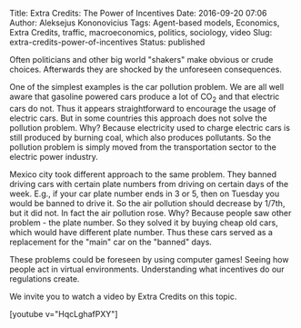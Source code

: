 Title: Extra Credits: The Power of Incentives
Date: 2016-09-20 07:06
Author: Aleksejus Kononovicius
Tags: Agent-based models, Economics, Extra Credits, traffic, macroeconomics, politics, sociology, video
Slug: extra-credits-power-of-incentives
Status: published

Often politicians and
other big world "shakers" make obvious or crude choices. Afterwards they
are shocked by the unforeseen consequences.

One of the simplest examples is the car pollution problem. We are all
well aware that gasoline powered cars produce a lot of CO<sub>2</sub> and that
electric cars do not. Thus it appears straightforward to encourage the
usage of electric cars. But in some countries this approach does not
solve the pollution problem. Why? Because electricity used to charge
electric cars is still produced by burning coal, which also produces
pollutants. So the pollution problem is simply moved from the
transportation sector to the electric power industry.

Mexico city took different approach to the same problem. They banned
driving cars with certain plate numbers from driving on certain days of
the week. E.g., if your car plate number ends in 3 or 5, then on Tuesday
you would be banned to drive it. So the air pollution should decrease by
1/7th, but it did not. In fact the air pollution rose. Why? Because
people saw other problem - the plate number. So they solved it by buying
cheap old cars, which would have different plate number. Thus these cars
served as a replacement for the "main" car on the "banned" days.

These problems could be foreseen by using computer games! Seeing how
people act in virtual environments. Understanding what incentives do our
regulations create.

We invite you to watch a video by Extra Credits on this topic.

[youtube v="HqcLghafPXY"]
